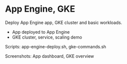 # App Engine, GKE
Deploy App Engine app, GKE cluster and basic workloads.
- App deployed to App Engine
- GKE cluster, service, scaling demo
  
Scripts: app-engine-deploy.sh, gke-commands.sh

Screenshots: App dashboard, GKE overview


